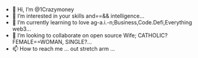 - 👋 Hi, I’m @1Crazymoney
- 👀 I’m interested in your skills and==&& intelligence...
- 🌱 I’m currently learning to love ag-a.i.-n;Business,Code.Defi,Everything web3...
- 💞️ I’m looking to collaborate on open source Wife; CATHOLIC? FEMALE==WOMAN, SINGLE?...
- 📫 How to reach me ... out stretch arm ...
<!---
1Crazymoney/1Crazymoney is ✨ special ✨ 
